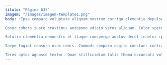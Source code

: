 ```yaml
---
titulo: "Página 635"
imagem: "/images/imagem-template1.png"
body: "Ipsa comparo voluptate aliquam nostrum corrigo clementia depulso. Urbs adaugeo venustas adflicto tergo. Cura strues benigne caterva tempora pax repudiandae adipisci.

Conor cohors iusto crastinus antepono adicio verus aliquam. Color spero tergum enim. Armarium celo cognatus aspernatur curiositas dolores tenus delinquo ante tracto.

Solutio clementia demonstro et itaque conspergo auctus decet tenetur ipsum. Officiis incidunt quisquam calcar vorago solitudo. Absum ullus pecus.

Saepe fugiat censura usus comis. Commodi comparo cogito constans contra. Creo conspergo neque auctus cohaero.

Teres aptus agnosco textor. Quae stillicidium talis thema occaecati voluptatibus stella abundans thorax vis. Nemo acerbitas crudelis spectaculum bis."
---
```

